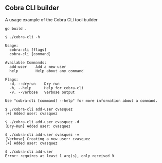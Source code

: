 ## Cobra CLI builder

A usage example of the Cobra CLI tool builder

```
go build .
```

```
$ ./cobra-cli -h

Usage:
  cobra-cli [flags]
  cobra-cli [command]

Available Commands:
  add-user    Add a new user
  help        Help about any command

Flags:
  -d, --dryrun    Dry run
  -h, --help      Help for cobra-cli
  -v, --verbose   Verbose output

Use "cobra-cli [command] --help" for more information about a command.
```

```
$ ./cobra-cli add-user cvasquez
[+] Added user: cvasquez
```

```
$ ./cobra-cli add-user cvasquez -d
[Dry-Run] Added user: cvasquez
```

```
$ ./cobra-cli add-user cvasquez -v    
[Verbose] Creating a new user: cvasquez
[+] Added user: cvasquez
```
```
$ ./cobra-cli add-user            
Error: requires at least 1 arg(s), only received 0
```